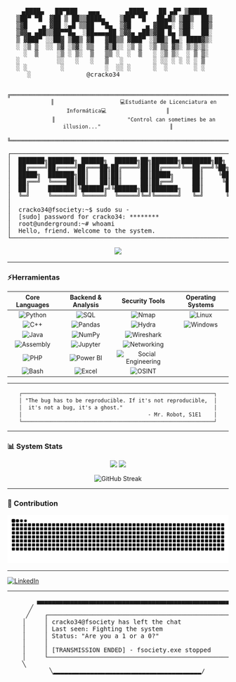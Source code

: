 <!-- ASCII ART -->
<pre align="center">
  ▄████▄   ██▀███   ▄▄▄       ▄████▄   ██ ▄█▀ ▒█████    
▒██▀ ▀█  ▓██ ▒ ██▒▒████▄    ▒██▀ ▀█   ██▄█▒ ▒██▒  ██▒  
▒▓█    ▄ ▓██ ░▄█ ▒▒██  ▀█▄  ▒▓█    ▄ ▓███▄░ ▒██░  ██▒  
▒▓▓▄ ▄██▒▒██▀▀█▄  ░██▄▄▄▄██ ▒▓▓▄ ▄██▒▓██ █▄ ▒██   ██░  
▒ ▓███▀ ░░██▓ ▒██▒ ▓█   ▓██▒▒ ▓███▀ ░▒██▒ █▄░ ████▓▒░  
░ ░▒ ▒  ░░ ▒▓ ░▒▓░ ▒▒   ▓▒█░░ ░▒ ▒  ░▒ ▒▒ ▓▒░ ▒░▒░▒░   
  ░  ▒     ░▒ ░ ▒░  ▒   ▒▒ ░  ░  ▒   ░ ░▒ ▒░  ░ ▒ ▒░   
░          ░░   ░   ░   ▒   ░        ░ ░░ ░ ░ ░ ░ ▒    
░ ░         ░           ░  ░░ ░      ░  ░       ░ ░    
░               @cracko34                        
</pre>

<div align="center">
  
```ascii
          ╔══════════════════════════════════════════════════════════════════════════════════════╗
          ║                     💻Estudiante de Licenciatura en Informática💻                   ║
          ║                       "Control can sometimes be an illusion..."                      ║
          ╚══════════════════════════════════════════════════════════════════════════════════════╝
```

</div>

<!-- Mr Robot Terminal Header -->
<div align="center">
<pre>
┌─────────────────────────────────────────────────────────────────────┐
│  ███████╗███████╗ ██████╗  ██████╗██╗███████╗████████╗██╗   ██╗     │
│  ██╔════╝██╔════╝██╔═══██╗██╔════╝██║██╔════╝╚══██╔══╝╚██╗ ██╔╝     │
│  █████╗  ███████╗██║   ██║██║     ██║█████╗     ██║    ╚████╔╝      │
│  ██╔══╝  ╚════██║██║   ██║██║     ██║██╔══╝     ██║     ╚██╔╝       │
│  ██║     ███████║╚██████╔╝╚██████╗██║███████╗   ██║      ██║        │
│  ╚═╝     ╚══════╝ ╚═════╝  ╚═════╝╚═╝╚══════╝   ╚═╝      ╚═╝        │
│                                                                     │
│  cracko34@fsociety:~$ sudo su -                                     │
│  [sudo] password for cracko34: ********                             │
│  root@underground:~# whoami                                         │
│  Hello, friend. Welcome to the system.                              │
└─────────────────────────────────────────────────────────────────────┘
</pre>
</div>


<p align="center">
  <img src="https://readme-typing-svg.herokuapp.com?font=Fira+Code&size=22&color=00FF41&center=true&vCenter=true&width=900&lines=fsociety@cracko34%3A~%24+sudo+su+-;Backend+%7C+Security+Researcher+%7C+Data+Analyst;Hacking+the+system...+one+vulnerability+at+a+time;%22Are+you+a+one+or+a+zero%3F%22;Power+belongs+to+the+people...+in+code+we+trust" />
</p>


---
### ⚡Herramientas
<div align="center">

|                                                **Core Languages**                                                 |                                              **Backend & Analysis**                                               |                                                **Security Tools**                                                 |                                               **Operating Systems**                                               |
| :---------------------------------------------------------------------------------------------------------------: | :---------------------------------------------------------------------------------------------------------------: | :---------------------------------------------------------------------------------------------------------------: | :---------------------------------------------------------------------------------------------------------------: |
|       ![Python](https://img.shields.io/badge/Python-3776AB?style=for-the-badge&logo=python&logoColor=white)       |          ![SQL](https://img.shields.io/badge/SQL-4479A1?style=for-the-badge&logo=mysql&logoColor=white)          |          ![Nmap](https://img.shields.io/badge/Nmap-4682B4?style=for-the-badge&logo=nmap&logoColor=white)          |        ![Linux](https://img.shields.io/badge/Linux-FCC624?style=for-the-badge&logo=linux&logoColor=black)         |
|       ![C++](https://img.shields.io/badge/C%2B%2B-00599C?style=for-the-badge&logo=c%2B%2B&logoColor=white)        |       ![Pandas](https://img.shields.io/badge/Pandas-150458?style=for-the-badge&logo=pandas&logoColor=white)       |         ![Hydra](https://img.shields.io/badge/Hydra-FF0000?style=for-the-badge&logo=hackaday&logoColor=white)         |     ![Windows](https://img.shields.io/badge/Windows-0078D6?style=for-the-badge&logo=windows&logoColor=white)      |
|        ![Java](https://img.shields.io/badge/Java-ED8B00?style=for-the-badge&logo=openjdk&logoColor=white)         |        ![NumPy](https://img.shields.io/badge/NumPy-013243?style=for-the-badge&logo=numpy&logoColor=white)         |  ![Wireshark](https://img.shields.io/badge/Wireshark-1679A7?style=for-the-badge&logo=wireshark&logoColor=white)   |                                                                                                                   |
| ![Assembly](https://img.shields.io/badge/Assembly-525252?style=for-the-badge&logo=assemblyscript&logoColor=white) |     ![Jupyter](https://img.shields.io/badge/Jupyter-F37626?style=for-the-badge&logo=jupyter&logoColor=white)      |      ![Networking](https://img.shields.io/badge/Networking-00FF77?style=for-the-badge&logo=cisco&logoColor=black)      |                                                                                                                   |
|           ![PHP](https://img.shields.io/badge/PHP-777BB4?style=for-the-badge&logo=php&logoColor=white)            |      ![Power BI](https://img.shields.io/badge/Power_BI-F2C811?style=for-the-badge&logo=powerbi&logoColor=black)      | ![Social Engineering](https://img.shields.io/badge/Social_Engineering-8B0000?style=for-the-badge&logo=anonymous&logoColor=white) |                                                                                                                   |
|        ![Bash](https://img.shields.io/badge/Bash-4EAA25?style=for-the-badge&logo=gnu-bash&logoColor=white)        |        ![Excel](https://img.shields.io/badge/Excel-217346?style=for-the-badge&logo=microsoftexcel&logoColor=white)        |          ![OSINT](https://img.shields.io/badge/OSINT-FFA500?style=for-the-badge&logo=searchengin&logoColor=white)          |                                                                                                                   |
</div>

---
<div align="center">

```ascii
┌─────────────────────────────────────────────────────────────┐
│ "The bug has to be reproducible. If it's not reproducible,  │
│  it's not a bug, it's a ghost."                             │
│                                        - Mr. Robot, S1E1    │
└─────────────────────────────────────────────────────────────┘
```
</div>

---

### 📊 System Stats

<div align="center">

<img height="180em" src="https://github-readme-stats.vercel.app/api?username=Cracko34&show_icons=true&theme=dark&title_color=00ff41&icon_color=00ff41&text_color=ffffff&bg_color=0d1117&border_color=00ff41&include_all_commits=true&count_private=true"/>
<img height="180em" src="https://github-readme-stats.vercel.app/api/top-langs/?username=Cracko34&layout=compact&theme=dark&title_color=00ff41&text_color=ffffff&bg_color=0d1117&border_color=00ff41&langs_count=8"/>

</div>

<div align="center">

![GitHub Streak](https://github-readme-streak-stats.herokuapp.com/?user=Cracko34&theme=dark&background=0d1117&border=00ff41&ring=00ff41&fire=ff6b6b&currStreakLabel=00ff41&sideLabels=ffffff&currStreakNum=ffffff&sideNums=ffffff)

</div>

---

### 🐍 Contribution

<div align="center">

![Snake animation](https://github.com/Cracko34/Cracko34/blob/output/github-contribution-grid-snake-dark.svg)

</div>

---
[![LinkedIn](https://img.shields.io/badge/LinkedIn-0077B5?style=for-the-badge&logo=linkedin&logoColor=white)](https://www.linkedin.com/in/alan-gabriel-ortiz)


</div>

---

<div align="center">
<pre>
        ▄▄▄▄▄▄▄▄▄▄▄▄▄▄▄▄▄▄▄▄▄▄▄▄▄▄▄▄▄▄▄▄▄▄▄▄▄▄▄▄▄▄▄▄▄▄▄▄▄▄▄▄▄▄▄▄▄▄▄▄▄▄▄▄▄▄▄▄▄▄▄
      ╱                                                                        ╲
     ╱    ┌─────────────────────────────────────────────────────────────────┐   ╲
    │     │ cracko34@fsociety has left the chat                             │    │
    │     │ Last seen: Fighting the system                                  │    │
    │     │ Status: "Are you a 1 or a 0?"                                   │    │
    │     │                                                                 │    │
    │     │ [TRANSMISSION ENDED] - fsociety.exe stopped                     │    │
    │     └─────────────────────────────────────────────────────────────────┘    │
    ╲                                                                           ╱
     ╲▂▂▂▂▂▂▂▂▂▂▂▂▂▂▂▂▂▂▂▂▂▂▂▂▂▂▂▂▂▂▂▂▂▂▂▂▂▂▂▂/
</pre>
</div>
<!-- Hidden Message for fellow hackers -->
<!--
01001000 01100101 01101100 01101100 01101111 00101100 00100000 01100110 01110010 01101001 01100101 01101110 01100100
"We are fsociety. We are everywhere. We are the bug in the system."
If you decoded this, welcome to the underground. 🎭
-->
